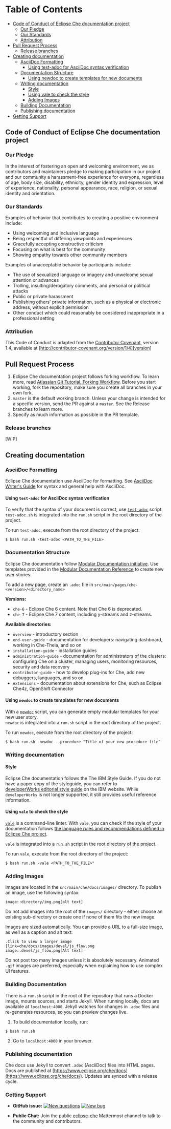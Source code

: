 Table of Contents
=================
* [Code of Conduct of Eclipse Che documentation project](#code-of-conduct-of-eclipse-che-documentation-project)
  * [Our Pledge](#our-pledge)
  * [Our Standards](#our-standards)
  * [Attribution](#attribution)
* [Pull Request Process](#pull-request-process)
   * [Release branches](#release-branches)
* [Creating documentation](#creating-documentation)
   * [AsciiDoc Formatting](#asciidoc-formatting)
      * [Using test-adoc for AsciiDoc syntax verification](#using-test-adoc-for-asciidoc-syntax-verification)
   * [Documentation Structure](#documentation-structure)
      * [Using newdoc to create templates for new documents](#using-newdoc-to-create-templates-for-new-documents)
   * [Writing documentation](#writing-documentation)
      * [Style](#style)
      * [Using vale to check the style](#using-vale-to-check-the-style)
      * [Adding Images](#adding-images)
   * [Building Documentation](#building-documentation)
   * [Publishing documentation](#publishing-documentation)
* [Getting Support](#getting-support)


## Code of Conduct of Eclipse Che documentation project

### Our Pledge

In the interest of fostering an open and welcoming environment, we as contributors and maintainers pledge to making participation in our project and our community a harassment-free experience for everyone, regardless of age, body size, disability, ethnicity, gender identity and expression, level of experience,
nationality, personal appearance, race, religion, or sexual identity and orientation.

### Our Standards

Examples of behavior that contributes to creating a positive environment
include:

* Using welcoming and inclusive language
* Being respectful of differing viewpoints and experiences
* Gracefully accepting constructive criticism
* Focusing on what is best for the community
* Showing empathy towards other community members

Examples of unacceptable behavior by participants include:

* The use of sexualized language or imagery and unwelcome sexual attention or
advances
* Trolling, insulting/derogatory comments, and personal or political attacks
* Public or private harassment
* Publishing others' private information, such as a physical or electronic
  address, without explicit permission
* Other conduct which could reasonably be considered inappropriate in a professional setting

### Attribution

This Code of Conduct is adapted from the [Contributor Covenant][homepage], version 1.4,
available at [http://contributor-covenant.org/version/1/4][version]

[homepage]: http://contributor-covenant.org
[version]: http://contributor-covenant.org/version/1/4/

## Pull Request Process 

1. Eclipse Che documentation project follows forking workflow. To learn more, read [Atlassian Git Tutorial, Forking Workflow](https://www.atlassian.com/git/tutorials/comparing-workflows/forking-workflow). Before you start working, fork the repository, make sure you create all branches in your own fork.
2. `master`  is the default working branch. Unless your change is intended for a specific version, send the PR against a `master`. See the Release branches to learn more.
3. Specify as much information as possible in the PR template. 

### Release branches
[WIP]

## Creating documentation

### AsciiDoc Formatting
Eclipse Che documentation use AsciiDoc for formatting. See [AsciiDoc Writer's Guide](https://asciidoctor.org/docs/asciidoc-writers-guide/) for syntax and general help with AsciiDoc.

#### Using `test-adoc` for AsciiDoc syntax verification
To verify that the syntax of your document is correct, use [`test-adoc`](https://github.com/jhradilek/check-links) script. 
`test-adoc.sh` is integrated into the `run.sh` script in the root directory of the project.
 
To run `test-adoc`, execute from the root directory of the project: 
```
$ bash run.sh -test-adoc <PATH_TO_THE_FILE>
```

### Documentation Structure
Eclipse Che documentation follow [Modular Documentation initiative](https://redhat-documentation.github.io/modular-docs/). Use templates provided in the [Modular Documentation Reference](https://redhat-documentation.github.io/modular-docs/#creating-modules) to create new user stories.

To add a new page, create an `.adoc` file in `src/main/pages/che-<version>/<directory_name>` 

<b id="f2">Versions: </b>
* `che-6` - Eclipse Che 6 content. Note that Che 6 is deprecated. 
* `che-7` - Eclipse Che 7 content, including y-streams and z-streams.   

<b id="f1">Available directories: </b> 
* `overview` - introductory section
* `end-user-guide` - documentation for developers: navigating dashboard, working in Che-Theia, and so on 
* `installation-guide` - installation guides
* `administration-guide` - documentation for administrators of the clusters: configuring Che on a cluster, managing users, monitoring resources, security and data recovery 
* `contributor-guide` - how to develop plug-ins for Che, add new debuggers, languages, and so on
* `extensions` - documentation about extensions for Che, such as Eclipse Che4z, OpenShift Connector 

#### Using `newdoc` to create templates for new documents

With a [`newdoc`](https://github.com/redhat-documentation/tools/tree/master/newdoc) script, you can generate empty modular templates for your new user story.  
`newdoc` is integrated into a `run.sh` script in the root directory of the project.

To run `newdoc`, execute from the root directory of the project:  
```
$ bash run.sh -newdoc --procedure "Title of your new procedure file"
```

### Writing documentation
#### Style
Eclipse Che documentation follows the The IBM Style Guide. If you do not have a paper copy of the styleguide, you can refer to  
[developerWorks editorial style guide](https://www.ibm.com/developerworks/library/styleguidelines/index.html) on the IBM website. While `developerWorks` is not longer supported, it still provides useful reference information. 

#### Using `vale` to check the style
[`vale`](https://errata-ai.gitbook.io/vale/) is a command-line linter. With `vale`, you can check if the style of your documentation follows [the language rules and recommendations defined in Eclipse Che project](https://github.com/eclipse/che-docs/tree/master/.ci/vale/styles).

`vale` is integrated into a `run.sh` script in the root directory of the project.

To run `vale`, execute from the root directory of the project:
```
$ bash run.sh -vale <PATH_TO_THE_FILE>"
```

### Adding Images

Images are located in the `src/main/che/docs/images/` directory. To publish an image, use the following syntax:

```
image::directory/img.png[alt text]
```

Do not add images into the root of the `images/` directory - either choose an existing sub-directory or create one if none of them fits the new image.

Images are sized automatically. You can provide a URL to a full-size image, as well as a caption and alt text:

```
.Click to view a larger image
[link=che/docs/images/devel/js_flow.png
image::devel/js_flow.png[Alt text]
```

Do not post too many images unless it is absolutely necessary. Animated `.gif` images are preferred, especially when explaining how to use complex UI features.

### Building Documentation
There is a `run.sh` script in the root of the repository that runs a Docker image, mounts sources, and starts Jekyll. When running locally, docs are available at `localhost:4000`. Jekyll watches for changes in `.adoc` files and re-generates resources, so you can preview changes live.

1. To build documentation locally, run:
```
$ bash run.sh
```
2. Go to `localhost:4000` in your browser.

### Publishing documentation
Che docs use Jekyll to convert `.adoc` (AsciiDoc) files into HTML pages. Docs are published at [https://www.eclipse.org/che/docs](https://www.eclipse.org/che/docs/). Updates are synced with a release cycle.

### Getting Support

* **GitHub issue:** [![New questions](https://img.shields.io/badge/New-question-blue.svg?style=flat-curved)](https://github.com/eclipse/che/issues/new?labels=area/doc,kind/question)
[![New bug](https://img.shields.io/badge/New-bug-red.svg?style=flat-curved)](https://github.com/eclipse/che/issues/new?labels=area/doc,kind/bug)

* **Public Chat:** Join the public [eclipse-che](https://mattermost.eclipse.org/eclipse/channels/eclipse-che) Mattermost channel to talk to the community and contributors.
